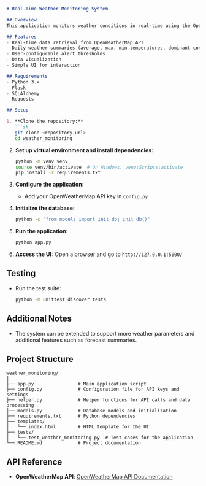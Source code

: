 ```markdown
# Real-Time Weather Monitoring System

## Overview
This application monitors weather conditions in real-time using the OpenWeatherMap API. It provides daily summaries, real-time alerts, and visualizations.

## Features
- Real-time data retrieval from OpenWeatherMap API
- Daily weather summaries (average, max, min temperatures, dominant condition)
- User-configurable alert thresholds
- Data visualization
- Simple UI for interaction

## Requirements
- Python 3.x
- Flask
- SQLAlchemy
- Requests

## Setup

1. **Clone the repository:**
   ```sh
   git clone <repository-url>
   cd weather_monitoring
   ```

2. **Set up virtual environment and install dependencies:**
   ```sh
   python -m venv venv
   source venv/bin/activate  # On Windows: venv\Scripts\activate
   pip install -r requirements.txt
   ```

3. **Configure the application:**
   - Add your OpenWeatherMap API key in `config.py`

4. **Initialize the database:**
   ```sh
   python -c "from models import init_db; init_db()"
   ```

5. **Run the application:**
   ```sh
   python app.py
   ```

6. **Access the UI:**
   Open a browser and go to `http://127.0.0.1:5000/`

## Testing

- Run the test suite:
  ```sh
  python -m unittest discover tests
  ```

## Additional Notes
- The system can be extended to support more weather parameters and additional features such as forecast summaries.

## Project Structure

```plaintext
weather_monitoring/
│
├── app.py                # Main application script
├── config.py             # Configuration file for API keys and settings
├── helper.py             # Helper functions for API calls and data processing
├── models.py             # Database models and initialization
├── requirements.txt      # Python dependencies
├── templates/
│   └── index.html        # HTML template for the UI
├── tests/
│   └── test_weather_monitoring.py  # Test cases for the application
└── README.md             # Project documentation
```

## API Reference

- **OpenWeatherMap API**: [OpenWeatherMap API Documentation](https://openweathermap.org/api)

